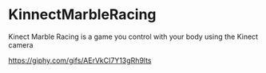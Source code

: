 # KinnectMarbleRacing

Kinect Marble Racing is a game you control with your body using the Kinect camera


https://giphy.com/gifs/AErVkCI7Y13gRh9lts
